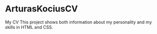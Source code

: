 # ArturasKociusCV
My CV
This project shows both information about my personality and my skills in HTML and CSS.
